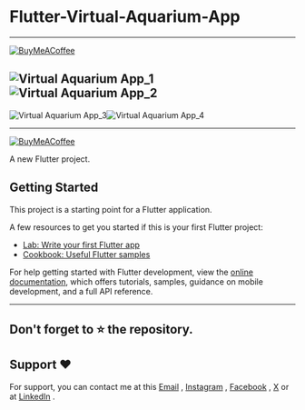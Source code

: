 # Flutter-Virtual-Aquarium-App

---

[![BuyMeACoffee](https://img.shields.io/badge/Buy%20Me%20a%20Coffee-ffdd00?style=for-the-badge&logo=buy-me-a-coffee&logoColor=black)](https://buymeacoffee.com/nobelleon) 

![Virtual Aquarium App_1](https://github.com/user-attachments/assets/fe5f2fdf-f373-4332-b6c5-5976f323c7aa)![Virtual Aquarium App_2](https://github.com/user-attachments/assets/0d2a1262-d388-4167-a8af-540b28ac4ad1)
---
![Virtual Aquarium App_3](https://github.com/user-attachments/assets/53de62a0-adf3-47b6-b6cd-1993c0675dc1)![Virtual Aquarium App_4](https://github.com/user-attachments/assets/6ef01053-6f7d-404a-bd9d-bd7fc84a57cc)

---

[![BuyMeACoffee](https://img.shields.io/badge/Buy%20Me%20a%20Coffee-ffdd00?style=for-the-badge&logo=buy-me-a-coffee&logoColor=black)](https://buymeacoffee.com/nobelleon) 

A new Flutter project.                 

## Getting Started

This project is a starting point for a Flutter application.

A few resources to get you started if this is your first Flutter project:

- [Lab: Write your first Flutter app](https://docs.flutter.dev/get-started/codelab)
- [Cookbook: Useful Flutter samples](https://docs.flutter.dev/cookbook)

For help getting started with Flutter development, view the
[online documentation](https://docs.flutter.dev/), which offers tutorials,
samples, guidance on mobile development, and a full API reference.

---

## Don't forget to :star: the repository.

## Support ❤️
For support, you can contact me at this [Email](mailto:nobelleon.86@gmail.com) , [Instagram](https://www.instagram.com/nobelleon/) , [Facebook](https://web.facebook.com/n0beLLeon) , [X](https://twitter.com/_nObeLLeon) or at [LinkedIn](https://www.linkedin.com/in/nobelleon-mahardhika-291048124/) .
